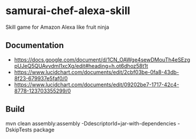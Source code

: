 # samurai-chef-alexa-skill
Skill game for Amazon Alexa like fruit ninja

## Documentation
- https://docs.google.com/document/d/1CN_OAWge4sewDMouTh4eSEzgpUJeQ5QUAvvdmI1xcXg/edit#heading=h.ot6dhoz58t1t
- https://www.lucidchart.com/documents/edit/2cbf03be-0fa8-43db-8f23-679937e5faf0/0
- https://www.lucidchart.com/documents/edit/09202be7-1717-42c4-8778-123703355299/0

## Build
mvn clean assembly:assembly -DdescriptorId=jar-with-dependencies -DskipTests package
